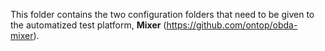 This folder contains the two configuration folders that need to be given to 
the automatized test platform, **Mixer** (https://github.com/ontop/obda-mixer).
